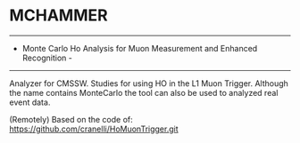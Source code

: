 # MCHAMMER
-------------------------------------------------------------------------
- Monte Carlo Ho Analysis for Muon Measurement and Enhanced Recognition -
-------------------------------------------------------------------------
Analyzer for CMSSW. 
Studies for using HO in the L1 Muon Trigger.
Although the name contains MonteCarlo the tool can also be used to analyzed real event data.

(Remotely) Based on the code of:
https://github.com/cranelli/HoMuonTrigger.git
